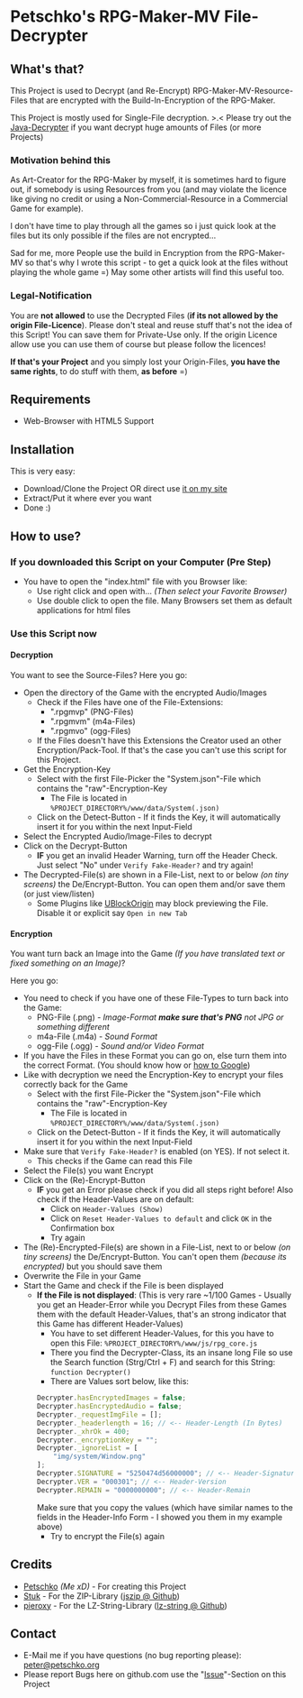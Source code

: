 # Petschko's RPG-Maker-MV File-Decrypter

## What's that?

This Project is used to Decrypt (and Re-Encrypt) RPG-Maker-MV-Resource-Files that are encrypted with the Build-In-Encryption of the RPG-Maker.

This Project is mostly used for Single-File decryption. >.< Please try out the [Java-Decrypter](https://github.com/Petschko/Java-RPG-Maker-MV-Decrypter) if you want decrypt huge amounts of Files (or more Projects)

### Motivation behind this
As Art-Creator for the RPG-Maker by myself, it is sometimes hard to figure out, if somebody is using Resources from you (and may violate the licence like giving no credit or using a Non-Commercial-Resource in a Commercial Game for example).

I don't have time to play through all the games so i just quick look at the files but its only possible if the files are not encrypted...

Sad for me, more People use the build in Encryption from the RPG-Maker-MV so that's why I wrote this script - to get a quick look at the files without playing the whole game =) May some other artists will find this useful too.

### Legal-Notification
You are **not allowed** to use the Decrypted Files (**if its not allowed by the origin File-Licence**).
Please don't steal and reuse stuff that's not the idea of this Script!
You can save them for Private-Use only. If the origin Licence allow use you can use them of course but please follow the licences!

**If that's your Project** and you simply lost your Origin-Files, **you have the same rights**, to do stuff with them, **as before** =)

## Requirements
- Web-Browser with HTML5 Support

## Installation

This is very easy:

- Download/Clone the Project OR direct use [it on my site](http://petschko.org/tools/mv_decrypter/)
- Extract/Put it where ever you want
- Done :)

## How to use?

### If you downloaded this Script on your Computer (Pre Step)
- You have to open the "index.html" file with you Browser like:
  - Use right click and open with... _(Then select your Favorite Browser)_
  - Use double click to open the file. Many Browsers set them as default applications for html files

### Use this Script now

#### Decryption
You want to see the Source-Files? Here you go:
- Open the directory of the Game with the encrypted Audio/Images
  - Check if the Files have one of the File-Extensions:
    - ".rpgmvp" (PNG-Files)
    - ".rpgmvm" (m4a-Files)
    - ".rpgmvo" (ogg-Files)
  - If the Files doesn't have this Extensions the Creator used an other Encryption/Pack-Tool. If that's the case you can't use this script for this Project.
- Get the Encryption-Key
  - Select with the first File-Picker the "System.json"-File which contains the "raw"-Encryption-Key
    - The File is located in `%PROJECT_DIRECTORY%/www/data/System(.json)`
  - Click on the Detect-Button - If it finds the Key, it will automatically insert it for you within the next Input-Field
- Select the Encrypted Audio/Image-Files to decrypt
- Click on the Decrypt-Button
  - **IF** you get an invalid Header Warning, turn off the Header Check. Just select "No" under `Verify Fake-Header?` and try again!
- The Decrypted-File(s) are shown in a File-List, next to or below _(on tiny screens)_ the De/Encrypt-Button. You can open them and/or save them (or just view/listen)
  - Some Plugins like [UBlockOrigin](https://github.com/gorhill/uBlock) may block previewing the File. Disable it or explicit say `Open in new Tab`

#### Encryption
You want turn back an Image into the Game _(If you have translated text or fixed something on an Image)_?

Here you go:
- You need to check if you have one of these File-Types to turn back into the Game:
  - PNG-File (.png) - _Image-Format **make sure that's PNG** not JPG or something different_
  - m4a-File (.m4a) - _Sound Format_
  - ogg-File (.ogg) - _Sound and/or Video Format_
- If you have the Files in these Format you can go on, else turn them into the correct Format. (You should know how or [how to Google](http://www.giyf.com/))
- Like with decryption we need the Encryption-Key to encrypt your files correctly back for the Game
  - Select with the first File-Picker the "System.json"-File which contains the "raw"-Encryption-Key
    - The File is located in `%PROJECT_DIRECTORY%/www/data/System(.json)`
  - Click on the Detect-Button - If it finds the Key, it will automatically insert it for you within the next Input-Field
- Make sure that `Verify Fake-Header?` is enabled (on YES). If not select it.
  - This checks if the Game can read this File
- Select the File(s) you want Encrypt
- Click on the (Re)-Encrypt-Button
  - **IF** you get an Error please check if you did all steps right before! Also check if the Header-Values are on default:
    - Click on `Header-Values (Show)`
    - Click on `Reset Header-Values to default` and click `OK` in the Confirmation box
    - Try again
- The (Re)-Encrypted-File(s) are shown in a File-List, next to or below _(on tiny screens)_ the De/Encrypt-Button. You can't open them _(because its encrypted)_ but you should save them
- Overwrite the File in your Game
- Start the Game and check if the File is been displayed
  - **If the File is not displayed**: (This is very rare ~1/100 Games - Usually you get an Header-Error while you Decrypt Files from these Games them with the default Header-Values, that's an strong indicator that this Game has different Header-Values)
    - You have to set different Header-Values, for this you have to open this File: `%PROJECT_DIRECTORY%/www/js/rpg_core.js`
    - There you find the Decrypter-Class, its an insane long File so use the Search function (Strg/Ctrl + F) and search for this String: `function Decrypter()`
    - There are Values sort below, like this:
    ````js
    Decrypter.hasEncryptedImages = false;
    Decrypter.hasEncryptedAudio = false;
    Decrypter._requestImgFile = [];
    Decrypter._headerlength = 16; // <-- Header-Length (In Bytes)
    Decrypter._xhrOk = 400;
    Decrypter._encryptionKey = "";
    Decrypter._ignoreList = [
        "img/system/Window.png"
    ];
    Decrypter.SIGNATURE = "5250474d56000000"; // <-- Header-Signature
    Decrypter.VER = "000301"; // <-- Header-Version
    Decrypter.REMAIN = "0000000000"; // <-- Header-Remain
    ````
    Make sure that you copy the values (which have similar names to the fields in the Header-Info Form - I showed you them in my example above)
    - Try to encrypt the File(s) again

## Credits

- [Petschko](https://github.com/Petschko) _(Me xD)_ - For creating this Project
- [Stuk](https://github.com/Stuk) - For the ZIP-Library ([jszip @ Github](https://github.com/Stuk/jszip))
- [pieroxy](https://github.com/pieroxy) - For the LZ-String-Library ([lz-string @ Github](https://github.com/pieroxy/lz-string))

## Contact

- E-Mail me if you have questions (no bug reporting please): peter@petschko.org
- Please report Bugs here on github.com use the "[Issue](https://github.com/Petschko/RPG-Maker-MV-Decrypter/issues)"-Section on this Project
